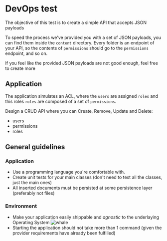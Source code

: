 # DevOps test

The objective of this test is to create a simple API that accepts JSON payloads

To speed the process we've provided you with a set of JSON payloads, you can find them inside the `content` directory.
Every folder is an endpoint of your API, so the contents of `permissions` should go to the `permissions` endpoint, and so on.

If you feel like the provided JSON payloads are not good enough, feel free to create more

## Application

The application simulates an ACL, where the `users` are assigned `roles` and
this roles `roles` are composed of a set of `permissions`.

Design a CRUD API where you can Create, Remove, Update and Delete:
* users
* permissions
* roles

## General guidelines

### Application
* Use a programming language you're comfortable with.
* Create unit tests for your main classes (don't need to test all the classes, just the main ones)
* All inserted documents must be persisted at some persistence layer (preferably not files)

### Environment

* Make your application easily shippable and _agnostic_ to the underlaying Operating System ![whale](http://pix.iemoji.com/images/emoji/apple/ios-9/33/0450.png)
* Starting the application should not take more than 1 command (given the provider requirements have already been fulfilled)
